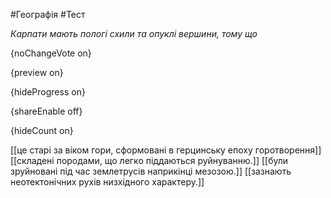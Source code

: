 #Географія #Тест

*Карпати мають пологі схили та опуклі вершини, тому що*

{noChangeVote on}

{preview on}

{hideProgress on}

{shareEnable off}

{hideCount on}

[[це старі за віком гори, сформовані в герцинську епоху горотворення]]
[[складені породами, що легко піддаються руйнуванню.]]
[[були зруйновані під час землетрусів наприкінці мезозою.]]
[[зазнають неотектонічних рухів низхідного характеру.]]
